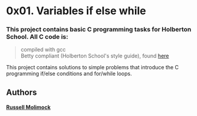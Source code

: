 # 0x01. Variables if else while 

### This project contains basic C programming tasks for Holberton School. All C code is:
> compiled with gcc  
> Betty compliant (Holberton School's style guide), found <a href="https://github.com/holbertonschool/Betty">here</a>  

 This project contains solutions to simple problems that introduce the C programming if/else conditions and for/while loops.
 
## Authors
#### <a href="github.com/Rmolimock">Russell Molimock</a>
